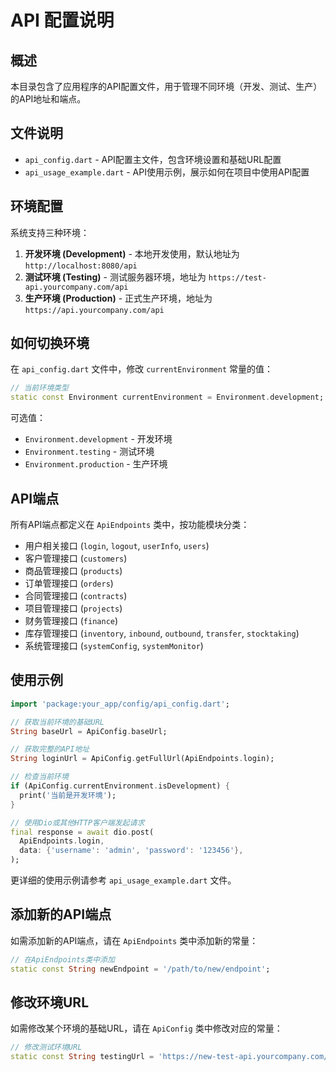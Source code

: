 # API 配置说明

## 概述

本目录包含了应用程序的API配置文件，用于管理不同环境（开发、测试、生产）的API地址和端点。

## 文件说明

- `api_config.dart` - API配置主文件，包含环境设置和基础URL配置
- `api_usage_example.dart` - API使用示例，展示如何在项目中使用API配置

## 环境配置

系统支持三种环境：

1. **开发环境 (Development)** - 本地开发使用，默认地址为 `http://localhost:8080/api`
2. **测试环境 (Testing)** - 测试服务器环境，地址为 `https://test-api.yourcompany.com/api`
3. **生产环境 (Production)** - 正式生产环境，地址为 `https://api.yourcompany.com/api`

## 如何切换环境

在 `api_config.dart` 文件中，修改 `currentEnvironment` 常量的值：

```dart
// 当前环境类型
static const Environment currentEnvironment = Environment.development; // 修改这里的值
```

可选值：
- `Environment.development` - 开发环境
- `Environment.testing` - 测试环境
- `Environment.production` - 生产环境

## API端点

所有API端点都定义在 `ApiEndpoints` 类中，按功能模块分类：

- 用户相关接口 (`login`, `logout`, `userInfo`, `users`)
- 客户管理接口 (`customers`)
- 商品管理接口 (`products`)
- 订单管理接口 (`orders`)
- 合同管理接口 (`contracts`)
- 项目管理接口 (`projects`)
- 财务管理接口 (`finance`)
- 库存管理接口 (`inventory`, `inbound`, `outbound`, `transfer`, `stocktaking`)
- 系统管理接口 (`systemConfig`, `systemMonitor`)

## 使用示例

```dart
import 'package:your_app/config/api_config.dart';

// 获取当前环境的基础URL
String baseUrl = ApiConfig.baseUrl;

// 获取完整的API地址
String loginUrl = ApiConfig.getFullUrl(ApiEndpoints.login);

// 检查当前环境
if (ApiConfig.currentEnvironment.isDevelopment) {
  print('当前是开发环境');
}

// 使用Dio或其他HTTP客户端发起请求
final response = await dio.post(
  ApiEndpoints.login,
  data: {'username': 'admin', 'password': '123456'},
);
```

更详细的使用示例请参考 `api_usage_example.dart` 文件。

## 添加新的API端点

如需添加新的API端点，请在 `ApiEndpoints` 类中添加新的常量：

```dart
// 在ApiEndpoints类中添加
static const String newEndpoint = '/path/to/new/endpoint';
```

## 修改环境URL

如需修改某个环境的基础URL，请在 `ApiConfig` 类中修改对应的常量：

```dart
// 修改测试环境URL
static const String testingUrl = 'https://new-test-api.yourcompany.com/api';
```